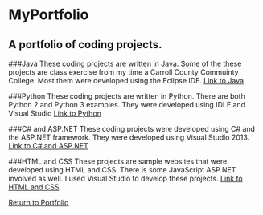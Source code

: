 # MyPortfolio
A portfolio of coding projects.
----
###Java
These coding projects are written in Java. Some of the these projects are class exercise from
my time a Carroll County Commuinty College. Most them were developed using the Eclipse IDE.
[Link to Java](https://github.com/dzdykes/MyPortfolio/tree/master/Java)

###Python
These coding projects are written in Python. There are both Python 2 and Python 3 examples.
They were developed using IDLE and Visual Studio [Link to Python](https://github.com/dzdykes/MyPortfolio/tree/master/Python)

###C# and ASP.NET
These coding projects were developed using C# and the ASP.NET framework. They were developed using Visual Studio 2013.
[Link to C# and ASP.NET](https://github.com/dzdykes/MyPortfolio/tree/master/C%23andASP)

###HTML and CSS
These projects are sample websites that were developed using HTML and CSS. There is some JavaScript
ASP.NET involved as well. I used Visual Studio to develop these projects. [Link to HTML and CSS](https://github.com/dzdykes/MyPortfolio/)

[Return to Portfolio](https://github.com/dzdykes/MyPortfolio/)
